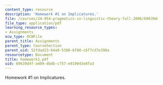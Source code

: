 ```yaml
---
content_type: resource
description: 'Homework #1 on Implicatures.'
file: /courses/24-954-pragmatics-in-linguistic-theory-fall-2006/69639d4fa409dbdbc757e919043e8fa3_homework1.pdf
file_type: application/pdf
learning_resource_types:
- Assignments
ocw_type: OCWFile
parent_title: Assignments
parent_type: CourseSection
parent_uid: 52fdad23-64a9-5380-6f80-c6f7cd7e398a
resourcetype: Document
title: homework1.pdf
uid: 69639d4f-a409-dbdb-c757-e919043e8fa3
---
```

Homework #1 on Implicatures.

